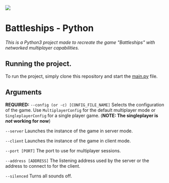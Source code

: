 
<p>
    <a target="_blank" href="https://app.gitkraken.com/glo/board/XZsYWKr2-gAPzpd7" alt="Issue Tracker">
        <img src="https://img.shields.io/badge/tracker-GitKraken%20Glo-blue" />
    </a>
</p>

# Battleships - Python
_This is a Python3 project made to recreate the game "Battleships" with networked multiplayer capabilities._

## Running the project.
To run the project, simply clone this repository and start the [main.py](main.py) file.

## Arguments
__REQUIRED:__ `--config (or -c) [CONFIG_FILE_NAME]`
Selects the configuration of the game. Use `MultiplayerConfig` for the default multiplayer mode or `SingleplayerConfig` 
for a single player game. (**NOTE: The singleplayer is *not* working for now**)

`--server`
Launches the instance of the game in server mode.

`--client`
Launches the instance of the game in client mode.

`--port [PORT]`
The port to use for multiplayer sessions.

`--address [ADDRESS]` The listening address used by the server or the address to connect to for the client.

`--silenced` Turns all sounds off.
